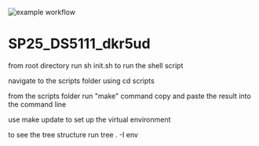 ![example workflow](https://github.com/github/docs/actions/workflows/main.yml/badge.svg)
# SP25_DS5111_dkr5ud

from root directory run sh init.sh to run the shell script

navigate to the scripts folder using cd scripts

from the scripts folder run "make" command
copy and paste the result into the command line

use make update to set up the virtual environment

to see the tree structure run tree . -I env
